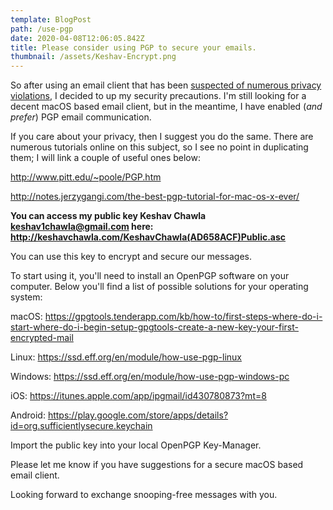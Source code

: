```yaml
---
template: BlogPost
path: /use-pgp
date: 2020-04-08T12:06:05.842Z
title: Please consider using PGP to secure your emails.
thumbnail: /assets/Keshav-Encrypt.png
---
```

So after using an email client that has been [suspected of numerous privacy violations](https://www.reddit.com/r/privacy/comments/5grsan/do_not_use_the_spark_email_client_by_readdle/), I decided to up my security precautions. I'm still looking for a decent macOS based email client, but in the meantime, I have enabled (*and prefer*) PGP email communication.

If you care about your privacy, then I suggest you do the same. There are numerous tutorials online on this subject, so I see no point in duplicating them; I will link a couple of useful ones below:

<http://www.pitt.edu/~poole/PGP.htm>

<http://notes.jerzygangi.com/the-best-pgp-tutorial-for-mac-os-x-ever/>

**You can access my public key Keshav Chawla [keshav1chawla@gmail.com](mailto:keshav1chawla@gmail.com) here: <http://keshavchawla.com/KeshavChawla(AD658ACF)Public.asc>**

You can use this key to encrypt and secure our messages.

To start using it, you'll need to install an OpenPGP software on your computer. Below you'll find a list of possible solutions for your operating system:

macOS: <https://gpgtools.tenderapp.com/kb/how-to/first-steps-where-do-i-start-where-do-i-begin-setup-gpgtools-create-a-new-key-your-first-encrypted-mail>

Linux: <https://ssd.eff.org/en/module/how-use-pgp-linux>

Windows: <https://ssd.eff.org/en/module/how-use-pgp-windows-pc>

iOS: <https://itunes.apple.com/app/ipgmail/id430780873?mt=8>

Android: <https://play.google.com/store/apps/details?id=org.sufficientlysecure.keychain>

Import the public key into your local OpenPGP Key-Manager.

Please let me know if you have suggestions for a secure macOS based email client.

Looking forward to exchange snooping-free messages with you.
